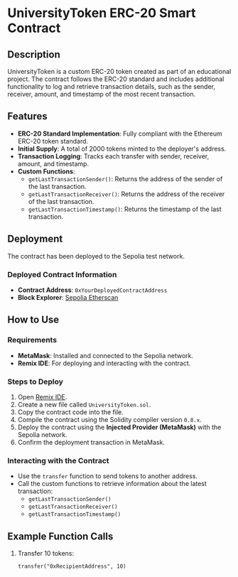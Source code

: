 # UniversityToken ERC-20 Smart Contract

## Description
UniversityToken is a custom ERC-20 token created as part of an educational project. The contract follows the ERC-20 standard and includes additional functionality to log and retrieve transaction details, such as the sender, receiver, amount, and timestamp of the most recent transaction.

## Features
- **ERC-20 Standard Implementation**: Fully compliant with the Ethereum ERC-20 token standard.
- **Initial Supply**: A total of 2000 tokens minted to the deployer's address.
- **Transaction Logging**: Tracks each transfer with sender, receiver, amount, and timestamp.
- **Custom Functions**:
  - `getLastTransactionSender()`: Returns the address of the sender of the last transaction.
  - `getLastTransactionReceiver()`: Returns the address of the receiver of the last transaction.
  - `getLastTransactionTimestamp()`: Returns the timestamp of the last transaction.

## Deployment
The contract has been deployed to the Sepolia test network.

### Deployed Contract Information
- **Contract Address**: `0xYourDeployedContractAddress`
- **Block Explorer**: [Sepolia Etherscan](https://sepolia.etherscan.io/address/0xYourDeployedContractAddress)

## How to Use

### Requirements
- **MetaMask**: Installed and connected to the Sepolia network.
- **Remix IDE**: For deploying and interacting with the contract.

### Steps to Deploy
1. Open [Remix IDE](https://remix.ethereum.org/).
2. Create a new file called `UniversityToken.sol`.
3. Copy the contract code into the file.
4. Compile the contract using the Solidity compiler version `0.8.x`.
5. Deploy the contract using the **Injected Provider (MetaMask)** with the Sepolia network.
6. Confirm the deployment transaction in MetaMask.

### Interacting with the Contract
- Use the `transfer` function to send tokens to another address.
- Call the custom functions to retrieve information about the latest transaction:
  - `getLastTransactionSender()`
  - `getLastTransactionReceiver()`
  - `getLastTransactionTimestamp()`

## Example Function Calls
1. Transfer 10 tokens:
   ```solidity
   transfer("0xRecipientAddress", 10)
